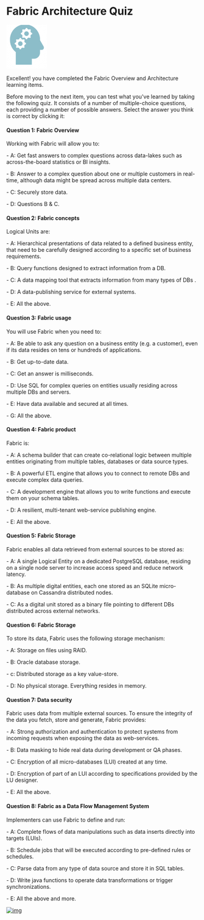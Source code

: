 # Fabric Architecture Quiz

![](/academy/Training_Level_1/03_fabric_basic_LU/images/Quiz.png) 



Excellent! you have completed the Fabric Overview and Architecture learning items.

 

Before moving to the next item, you can test what you've learned by taking the following quiz. It consists of a number of multiple-choice questions, each providing a number of possible answers. Select the answer you think is correct by clicking it:



#### Question 1: Fabric Overview

Working with Fabric will allow you to:

\-     A: Get fast answers to complex questions across data-lakes such as across-the-board statistics or BI insights.

\-     B: Answer to a complex question about one or multiple customers in real-time, although data might be spread across multiple data centers.

\-     C: Securely store data.

\-     D: Questions B & C.

 

#### Question 2: Fabric concepts

Logical Units are:

\-     A: Hierarchical presentations of data related to a defined business entity, that need to be carefully designed according to a  specific set of business requirements.

\-     B: Query functions designed to extract information from a DB.  

\-     C: A data mapping tool that extracts information from many types of DBs .

\-     D: A data-publishing service for external systems. 

\-     E: All the above.

 

#### Question 3: Fabric usage

You will use Fabric when you need to:

\-     A: Be able to ask any question on a business entity (e.g. a customer), even if its data resides on tens or hundreds of applications.

\-     B: Get up-to-date data.

\-     C: Get an answer is milliseconds. 

\-     D: Use SQL for complex queries on entities usually residing across multiple DBs and servers.

\-     E: Have data available and secured at all times.

\-     G: All the above.

 

#### Question 4: Fabric product

Fabric is:

\-     A: A schema builder that can create co-relational logic between multiple entities originating from multiple tables, databases or data source types.

\-     B: A powerful ETL engine that allows you to connect to remote DBs and execute complex data queries. 

\-     C: A development engine that allows you to write functions and execute them on your schema tables.

\-     D: A resilient, multi-tenant web-service publishing engine. 

\-     E: All the above.



#### Question 5: Fabric Storage

Fabric enables all data retrieved from external sources to be stored as:

\-     A: A single Logical Entity on a dedicated PostgreSQL database, residing on a single node server to increase access speed and reduce network latency.

\-     B: As multiple digital entities, each one stored as an SQLite micro-database on Cassandra distributed nodes.

\-     C: As a digital unit stored as a binary file pointing to different DBs distributed across external networks.

 

#### Question 6: Fabric Storage

To store its data, Fabric uses the following storage mechanism:

\-     A: Storage on files using RAID.

\-     B: Oracle database storage.

\-     c: Distributed storage as a key value-store.

\-     D: No physical storage. Everything resides in memory.

 

#### Question 7: Data security

Fabric uses data from multiple external sources. To ensure the integrity of the data you fetch, store and generate, Fabric provides:

\-     A: Strong authorization and authentication to protect systems from incoming requests when exposing the data as web-services. 

\-     B: Data masking to hide real data during development or QA phases.

\-     C: Encryption of all micro-databases (LUI) created at any time.

\-     D: Encryption of part of an LUI according to specifications provided by the LU designer. 

\-     E: All the above.

 

#### Question 8: Fabric as a Data Flow Management System

Implementers can use Fabric to define and run:

\-     A: Complete flows of data manipulations such as data inserts directly into targets (LUIs).

\-     B: Schedule jobs that will be executed according to pre-defined rules or schedules.

\-     C: Parse data from any type of data source and store it in SQL tables.

\-     D: Write java functions to operate data transformations or trigger synchronizations.

\-     E: All the above and more. 

 


[![img](https://github.com/k2view-academy/K2View-Academy/raw/master/articles/images/Previous.png)](/academy/Training_Level_1/02_Fabric_Architecture/2_1_FabricArchitectureOverview.md)
